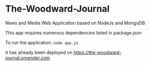 # The-Woodward-Journal
News and Media Web Application based on NodeJs and MongoDB

This app requires numerous dependencies listed in package.json

To run the application: `node app.js`

It has already been deployed on https://the-woodward-journal.onrender.com
